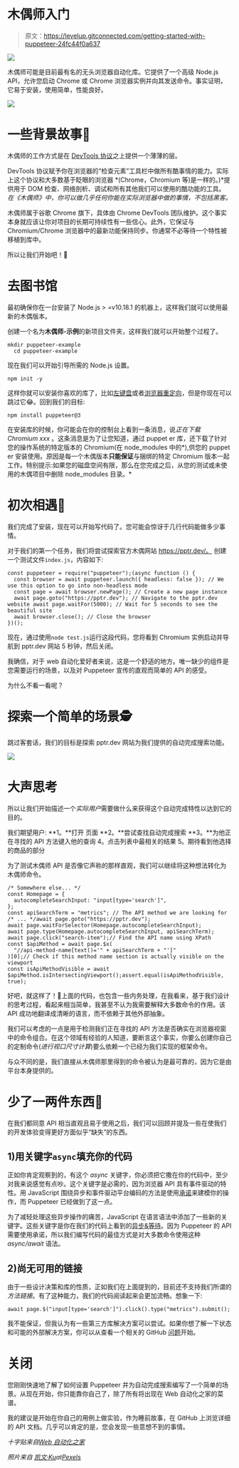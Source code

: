 # 木偶师入门

> 原文：<https://levelup.gitconnected.com/getting-started-with-puppeteer-24fc44f0a637>

![](img/8507007b41e2656163edf2739b0abdb8.png)

木偶师可能是目前最有名的无头浏览器自动化库。它提供了一个高级 Node.js API，允许您启动 Chrome 或 Chrome 浏览器实例并向其发送命令。事实证明，它易于安装，使用简单，性能良好。

![](img/aa0916b26da227931066445f6952f5eb.png)

# 一些背景故事📖

木偶师的工作方式是在 [DevTools 协议](https://chromedevtools.github.io/devtools-protocol/)之上提供一个薄薄的层。

DevTools 协议赋予你在浏览器的“检查元素”工具栏中做所有酷事情的能力。实际上这个协议和大多数基于眨眼的浏览器 *(Chrome，Chromium 等)是一样的。)*提供用于 DOM 检查、网络剖析、调试和所有其他我们可以使用的酷功能的工具。
*在《木偶师》中，你可以做几乎任何你能在实际浏览器中做的事情，不包括黑客。*

木偶师属于谷歌 Chrome 旗下，具体由 Chrome DevTools 团队维护。这个事实本身就应该让你对项目的长期可持续性有一些信心。此外，它保证与 Chromium/Chrome 浏览器中的最新功能保持同步。你通常不必等待一个特性被移植到库中。

所以让我们开始吧！👷

# 去图书馆

最初确保你在一台安装了 Node.js > =v10.18.1 的机器上，这样我们就可以使用最新的木偶版本。

创建一个名为**木偶师-示例**的新项目文件夹，这样我们就可以开始整个过程了。

```
mkdir puppeteer-example
  cd puppeteer-example
```

现在我们可以开始引导所需的 Node.js 设置。

```
npm init -y
```

这样你就可以安装你喜欢的库了，比如[左键盘](https://www.npmjs.com/package/left-pad)或者[浏览器重定向](https://www.npmjs.com/package/browser-redirect)，但是你现在可以跳过它😂。回到我们的目标:

```
npm install puppeteer@3
```

在安装库的时候，你可能会在你的控制台上看到一条消息，说*正在下载 Chromium xxx* 。这条消息是为了让您知道，通过 puppet er 库，还下载了针对您的操作系统的特定版本的 Chromium(在 node_modules 中的*),供您的 puppet er 安装使用。原因是每一个木偶版本**只能保证**与捆绑的特定 Chromium 版本一起工作。特别提示:如果您的磁盘空间有限，那么在您完成之后，从您的测试或未使用的木偶项目中删除 node_modules 目录。*

# 初次相遇🤞

我们完成了安装，现在可以开始写代码了。您可能会惊讶于几行代码能做多少事情。

对于我们的第一个任务，我们将尝试探索官方木偶网站 https://pptr.dev/。
创建一个测试文件`index.js`，内容如下:

```
const puppeteer = require("puppeteer");(async function () {
  const browser = await puppeteer.launch({ headless: false }); // We use this option to go into non-headless mode
  const page = await browser.newPage(); // Create a new page instance
  await page.goto("https://pptr.dev"); // Navigate to the pptr.dev website await page.waitFor(5000); // Wait for 5 seconds to see the beautiful site
  await browser.close(); // Close the browser
})();
```

现在，通过使用`node test.js`运行这段代码，您将看到 Chromium 实例启动并导航到 pptr.dev 网站 5 秒钟，然后关闭。

我确信，对于 web 自动化爱好者来说，这是一个舒适的地方。唯一缺少的组件是您需要运行的场景，以及对 Puppeteer 宣传的直观而简单的 API 的感受。

为什么不看一看呢？

# 探索一个简单的场景🕵

跳过客套话，我们的目标是探索 pptr.dev 网站为我们提供的自动完成搜索功能。

![](img/edc69ba586c466633e0ca99a180facde.png)

# 大声思考

所以让我们开始描述一个*实际用户*需要做什么来获得这个自动完成特性以达到它的目的。

我们期望用户:
**1。**打开
页面 **2。**尝试查找自动完成搜索
**3。**为他正在寻找的 API 方法键入他的查询
4。点击列表中最相关的结果
5。期待看到他选择的商品的部分

为了测试木偶师 API 是否像它声称的那样直观，我们可以继续将这种想法转化为木偶师命令。

```
/* Somewhere else... */
const Homepage = {
  autocompleteSearchInput: "input[type='search']",
};
const apiSearchTerm = "metrics"; // The API method we are looking for
/* ... */await page.goto("https://pptr.dev");
await page.waitForSelector(Homepage.autocompleteSearchInput);
await page.type(Homepage.autocompleteSearchInput, apiSearchTerm);
await page.click("search-item");// Find the API name using XPath
const $apiMethod = await page.$x(
  "//api-method-name[text()='" + apiSearchTerm + "']"
)[0];// Check if this method name section is actually visible on the viewport
const isApiMethodVisible = await $apiMethod.isIntersectingViewport();assert.equal(isApiMethodVisible, true);
```

好吧，就这样了！🎉上面的代码，也包含一些内务处理，在我看来，基于我们设计的思考过程，看起来相当简单，我甚至不认为我需要解释大多数命令的作用。该 API 成功地翻译成清晰的语言，而不依赖于其他外部抽象。

我们可以考虑的一点是用于检测我们正在寻找的 API 方法是否确实在浏览器视窗中的命令组合。在这个领域有经验的人知道，要断言这个事实，你要么创建你自己的定制命令(*进行视口尺寸计算*)要么依赖一个已经为我们实现的框架命令。

与众不同的是，我们直接从木偶师那里得到的命令被认为是最可靠的，因为它是由平台本身提供的。

# 少了一两件东西🙈

在我们都同意 API 相当直观且易于使用之后，我们可以回顾并提及一些在使我们的开发体验变得更好方面似乎“缺失”的东西。

## 1)用关键字`async`填充你的代码

正如你肯定观察到的，有这个 *async* 关键字，你必须把它撒在你的代码中，至少对我来说感觉有点吵。这个关键字是必需的，因为浏览器 API 具有事件驱动的特性。用 JavaScript 围绕异步和事件驱动平台编码的方法是使用[承诺](https://developer.mozilla.org/en-US/docs/Web/JavaScript/Reference/Global_Objects/Promise)来建模你的操作，而 Puppeteer 已经做到了这一点。

为了减轻处理这些异步操作的痛苦，JavaScript 在语言语法中添加了一些新的关键字。这些关键字是你在我们的代码上看到的[异步&等待](https://developer.mozilla.org/en-US/docs/Web/JavaScript/Reference/Statements/async_function)。因为 Puppeteer 的 API 需要使用承诺，所以我们编写代码的最佳方式是对大多数命令使用这种 *async/await* 语法。

## 2)尚无可用的链接

由于一些设计决策和库的性质，正如我们在上面提到的，目前还不支持我们所谓的*方法链接*。有了这种能力，我们的代码阅读起来会更加流畅。想象一下:

```
await page.$("input[type='search']").click().type("metrics").submit();
```

我不能保证，但我认为有一些第三方库解决方案可以尝试。如果你想了解一下状态和可能的外部解决方案，你可以从查看一个相关的 GitHub [问题](https://github.com/puppeteer/puppeteer/issues/928)开始。

# 关闭

您刚刚快速地了解了如何设置 Puppeteer 并为自动完成搜索编写了一个简单的场景。从现在开始，你只能靠你自己了，除了所有将出现在 Web 自动化之家的菜谱。

我的建议是开始在你自己的用例上做实验，作为睡前故事，在 GitHub 上浏览详细的 API 文档。几乎可以肯定的是，您会发现一些意想不到的事情。

*十字贴来自*[*Web 自动化之家*](https://www.thehomeofwebautomation.com/getting-started-puppeteer/)

*照片来自* [*凯文·Ku*](https://www.pexels.com/el-gr/@kevin-ku-92347?utm_content=attributionCopyText&utm_medium=referral&utm_source=pexels)*at*[*Pexels*](https://www.pexels.com/el-gr/photo/ai-macro-577585/?utm_content=attributionCopyText&utm_medium=referral&utm_source=pexels)